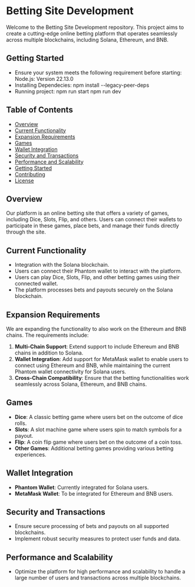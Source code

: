 # Betting Site Development

Welcome to the Betting Site Development repository. This project aims to create a cutting-edge online betting platform that operates seamlessly across multiple blockchains, including Solana, Ethereum, and BNB.

## Getting Started

- Ensure your system meets the following requirement before starting:
  Node.js: Version 22.13.0
- Installing Dependecies:
 npm install --legacy-peer-deps
- Running project:
 npm run start
 npm run dev

## Table of Contents
- [Overview](#overview)
- [Current Functionality](#current-functionality)
- [Expansion Requirements](#expansion-requirements)
- [Games](#games)
- [Wallet Integration](#wallet-integration)
- [Security and Transactions](#security-and-transactions)
- [Performance and Scalability](#performance-and-scalability)
- [Getting Started](#getting-started)
- [Contributing](#contributing)
- [License](#license)

## Overview

Our platform is an online betting site that offers a variety of games, including Dice, Slots, Flip, and others. Users can connect their wallets to participate in these games, place bets, and manage their funds directly through the site.

## Current Functionality

- Integration with the Solana blockchain.
- Users can connect their Phantom wallet to interact with the platform.
- Users can play Dice, Slots, Flip, and other betting games using their connected wallet.
- The platform processes bets and payouts securely on the Solana blockchain.

## Expansion Requirements

We are expanding the functionality to also work on the Ethereum and BNB chains. The requirements include:

1. **Multi-Chain Support**: Extend support to include Ethereum and BNB chains in addition to Solana.
2. **Wallet Integration**: Add support for MetaMask wallet to enable users to connect using Ethereum and BNB, while maintaining the current Phantom wallet connectivity for Solana users.
3. **Cross-Chain Compatibility**: Ensure that the betting functionalities work seamlessly across Solana, Ethereum, and BNB chains.

## Games

- **Dice**: A classic betting game where users bet on the outcome of dice rolls.
- **Slots**: A slot machine game where users spin to match symbols for a payout.
- **Flip**: A coin flip game where users bet on the outcome of a coin toss.
- **Other Games**: Additional betting games providing various betting experiences.

## Wallet Integration

- **Phantom Wallet**: Currently integrated for Solana users.
- **MetaMask Wallet**: To be integrated for Ethereum and BNB users.

## Security and Transactions

- Ensure secure processing of bets and payouts on all supported blockchains.
- Implement robust security measures to protect user funds and data.

## Performance and Scalability

- Optimize the platform for high performance and scalability to handle a large number of users and transactions across multiple blockchains.


